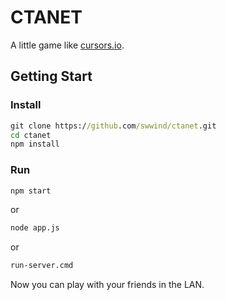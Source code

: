 # CTANET

A little game like <a href="http://cursors.io">cursors.io</a>.

## Getting Start

### Install

```cmd
git clone https://github.com/swwind/ctanet.git
cd ctanet
npm install
```

### Run

```cmd
npm start
```

or

```cmd
node app.js
```

or

```cmd
run-server.cmd
```

Now you can play with your friends in the LAN.
